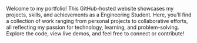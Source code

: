 Welcome to my portfolio! This GitHub-hosted website showcases my projects, skills, and achievements as a Engineering Student. Here, you'll find a collection of work ranging from personal projects to collaborative efforts, all reflecting my passion for technology, learning, and problem-solving. Explore the code, view live demos, and feel free to connect or contribute!

